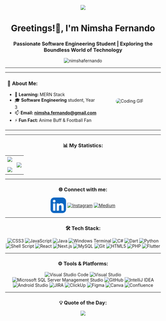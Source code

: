<p align="center">
  <img src="https://github.com/7oSkaaa/7oSkaaa/blob/main/Images/about_me.gif?raw=true" width="150px">
</p>
<h1 align="center">Greetings!👋, I'm Nimsha Fernando </h1>
<h3 align="center">Passionate Software Engineering Student | Exploring the Boundless World of Technology</h3>
<p align="center"> 
  <img src="https://komarev.com/ghpvc/?username=nimshafernando&label=Profile%20views&color=0e75b6&style=flat" alt="nimshafernando" /> 
</p>

---

<table align="center">
<tr border="none">
<td width="60%" align="left" style="vertical-align: top;">

<h3 align="left">🌟 About Me:</h3>

- 🌱 **Learning:** MERN Stack  
- 🎓 **Software Engineering** student, Year 3  
- 📫 **Email:** **nimsha.fernando@gmail.com**  
- ⚡ **Fun Fact:** Anime Buff & Football Fan

</td>
<td width="40%" align="center" style="vertical-align: middle;">
  <img src="https://media.giphy.com/media/MC6eSuC3yypCU/giphy.gif" alt="Coding GIF" width="500px" style="border-radius: 10px;" />
</td>
</tr>
</table>





---

<h3 align="center">📊 My Statistics:</h3>
<p align="center">
<table align="center">
<tr border="none">
<td width="50%" align="center">
  
<img align="center" src="https://github-readme-stats.vercel.app/api?username=nimshafernando&theme=radical&show_icons=true&count_private=true" />
<br><br>
<img src="https://github-readme-streak-stats.herokuapp.com/?user=nimshafernando&theme=radical&hide_border=false" />
 
</td>
<td width="50%" align="center">

  <img align="center" src="https://github-readme-stats.anuraghazra1.vercel.app/api/top-langs/?username=nimshafernando&theme=radical&hide_border=false&no-bg=true&no-frame=true&langs_count=10"/>
  
</td>
</tr>
</table>
</p>

---

<h3 align="center">🌐 Connect with me:</h3>
<p align="center">
<a href="https://www.linkedin.com/in/nimsha-fernando/" target="_blank"><img align="center" src="https://github.com/tandpfun/skill-icons/blob/main/icons/LinkedIn.svg" alt="LinkedIn" height="50" width="50" /></a>
<a href="https://instagram.com/nim._.sha" target="_blank"><img align="center" src="https://www.edigitalagency.com.au/wp-content/uploads/new-Instagram-icon-png-full-colour.png" alt="Instagram" height="50" width="50" /></a>
<a href="https://medium.com/@nimsha.fernando" target="_blank"><img align="center" src="https://cdn.iconscout.com/icon/free/png-256/medium-47-433328.png" alt="Medium" height="50" width="50" /></a>
</p>

---

<h3 align="center">🛠 Tech Stack:</h3>
<p align="center">
  <img src="https://img.shields.io/badge/css3-%231572B6.svg?style=for-the-badge&logo=css3&logoColor=white" alt="CSS3" />
  <img src="https://img.shields.io/badge/javascript-%23323330.svg?style=for-the-badge&logo=javascript&logoColor=%23F7DF1E" alt="JavaScript" />
  <img src="https://img.shields.io/badge/java-%23ED8B00.svg?style=for-the-badge&logo=openjdk&logoColor=white" alt="Java" />
  <img src="https://img.shields.io/badge/Windows%20Terminal-%234D4D4D.svg?style=for-the-badge&logo=windows-terminal&logoColor=white" alt="Windows Terminal" />
  <img src="https://img.shields.io/badge/c%23-%23239120.svg?style=for-the-badge&logo=csharp&logoColor=white" alt="C#" />
  <img src="https://img.shields.io/badge/dart-%230175C2.svg?style=for-the-badge&logo=dart&logoColor=white" alt="Dart" />
  <img src="https://img.shields.io/badge/python-3670A0?style=for-the-badge&logo=python&logoColor=ffdd54" alt="Python" />
  <img src="https://img.shields.io/badge/shell_script-%23121011.svg?style=for-the-badge&logo=gnu-bash&logoColor=white" alt="Shell Script" />
  <img src="https://img.shields.io/badge/react-%2320232a.svg?style=for-the-badge&logo=react&logoColor=%2361DAFB" alt="React" />
  <img src="https://img.shields.io/badge/Next.js-black?style=for-the-badge&logo=next.js&logoColor=white" alt="Next.js" />
  <img src="https://img.shields.io/badge/mysql-4479A1.svg?style=for-the-badge&logo=mysql&logoColor=white" alt="MySQL" />
  <img src="https://img.shields.io/badge/git-%23F05033.svg?style=for-the-badge&logo=git&logoColor=white" alt="Git" />
  <img src="https://img.shields.io/badge/html5-%23E34F26.svg?style=for-the-badge&logo=html5&logoColor=white" alt="HTML5" />
  <img src="https://img.shields.io/badge/php-%23777BB4.svg?style=for-the-badge&logo=php&logoColor=white" alt="PHP" />
  <img src="https://img.shields.io/badge/Flutter-%2302569B.svg?style=for-the-badge&logo=Flutter&logoColor=white" alt="Flutter" />
</p>

---

<h3 align="center">⚙️ Tools & Platforms:</h3>
<p align="center">
  <img src="https://img.shields.io/badge/Visual%20Studio%20Code-%23007ACC.svg?style=for-the-badge&logo=visual-studio-code&logoColor=white" alt="Visual Studio Code" />
  <img src="https://img.shields.io/badge/Visual%20Studio-%235C2D91.svg?style=for-the-badge&logo=visual-studio&logoColor=white" alt="Visual Studio" />
  <img src="https://img.shields.io/badge/Microsoft%20SQL%20Server%20Management%20Studio-CC2927?style=for-the-badge&logo=microsoft-sql-server&logoColor=white" alt="Microsoft SQL Server Management Studio" />
  <img src="https://img.shields.io/badge/github-%23121011.svg?style=for-the-badge&logo=github&logoColor=white" alt="GitHub" />
  <img src="https://img.shields.io/badge/IntelliJ%20IDEA-%23000000.svg?style=for-the-badge&logo=intellij-idea&logoColor=white" alt="IntelliJ IDEA" />
  <img src="https://img.shields.io/badge/Android%20Studio-%233DDC84.svg?style=for-the-badge&logo=android-studio&logoColor=white" alt="Android Studio" />
  <img src="https://img.shields.io/badge/JIRA-%2300056B.svg?style=for-the-badge&logo=jira&logoColor=white" alt="JIRA" />
  <img src="https://img.shields.io/badge/ClickUp-%233B2F6E.svg?style=for-the-badge&logo=clickup&logoColor=white" alt="ClickUp" />
  <img src="https://img.shields.io/badge/Figma-%23F24E1E.svg?style=for-the-badge&logo=figma&logoColor=white" alt="Figma" />
  <img src="https://img.shields.io/badge/Canva-%2300C4CC.svg?style=for-the-badge&logo=Canva&logoColor=white" alt="Canva" />
  <img src="https://img.shields.io/badge/Confluence-%230A75B7.svg?style=for-the-badge&logo=confluence&logoColor=white" alt="Confluence" />
</p>

---

<h3 align="center">💡 Quote of the Day:</h3>
<p align="center">
  <img src="https://quotes-github-readme.vercel.app/api?type=horizontal&theme=radical">
</p>
